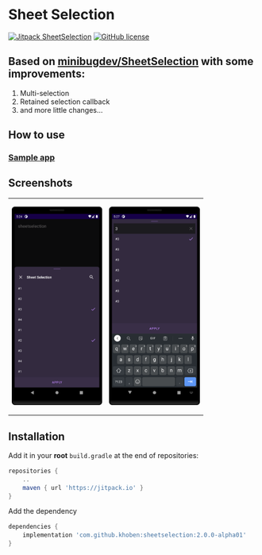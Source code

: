 # Sheet Selection
[![Jitpack SheetSelection](https://jitpack.io/v/khoben/sheetselection.svg)](https://jitpack.io/#khoben/sheetselection)
[![GitHub license](https://img.shields.io/badge/license-MIT-blue.svg)](https://raw.githubusercontent.com/minibugdev/DrawableBadge/master/LICENSE)

## Based on [minibugdev/SheetSelection](https://github.com/minibugdev/SheetSelection/tree/d6958f9a4ebe95eca539c9edc098d648ecd0d177) with some improvements:
1. Multi-selection
2. Retained selection callback
3. and more little changes...

## How to use
### [Sample app](app/src/main/java/com/khoben/sheetselection/sample/MainActivity.kt)

## Screenshots
<table>
    <td>
        <p align="center"><img height="400px" src="./README.md-images/1.png"></p>
    </td>
     <td>
        <p align="center"><img height="400px" src="./README.md-images/2.png"></p>
    </td>
</table>

## Installation
Add it in your **root** `build.gradle` at the end of repositories:
``` groovy
repositories {
    ..
    maven { url 'https://jitpack.io' }
}
```
Add the dependency
``` groovy
dependencies {
    implementation 'com.github.khoben:sheetselection:2.0.0-alpha01'
}
```